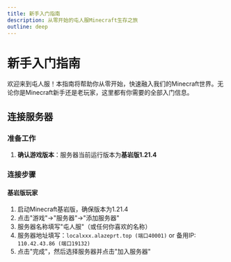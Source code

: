 ```yaml
---
title: 新手入门指南
description: 从零开始的屯人服Minecraft生存之旅
outline: deep
---
```


# 新手入门指南

欢迎来到屯人服！本指南将帮助你从零开始，快速融入我们的Minecraft世界。无论你是Minecraft新手还是老玩家，这里都有你需要的全部入门信息。

## 连接服务器

### 准备工作

1. **确认游戏版本**：服务器当前运行版本为**基岩版1.21.4**

### 连接步骤

#### 基岩版玩家

1. 启动Minecraft基岩版，确保版本为1.21.4
2. 点击"游戏"→"服务器"→"添加服务器"
3. 服务器名称填写"屯人服"（或任何你喜欢的名称）
4. 服务器地址填写：`localxxx.alazeprt.top (端口40001)` or 备用IP: `110.42.43.86 (端口19132)`
5. 点击"完成"，然后选择服务器并点击"加入服务器"